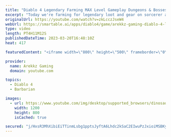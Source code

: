 ```yaml
---
title: "Diablo 4 Legendary Farming MAX Level Gameplay Dungeons & Bosses! Multiplayer Sorcerer & Barbarian"
excerpt: "Today we're farming for legendary loot and gear on sorcerer and barbarian in co-op multiplayer so we can as powerful as ..."
originalUrl: https://youtube.com/watch?v=zkLcczJseW4
webUrl: https://smartable.ai/apps/diablo4/game/arekkz-gaming-diablo-4-legendary-farming-max-level-gameplay-dungeons-bosses-multiplayer-sorcerer-barbarian/
type: video
length: PT4H11M12S
publishedDateTime: 2023-03-20T16:48:10Z
heat: 417

featuredContent: "<iframe width=\"800\" height=\"500\" frameborder=\"0\" src=\"https://www.youtube.com/embed/zkLcczJseW4\" allow=\"accelerometer; autoplay; encrypted-media; gyroscope; picture-in-picture\" allowfullscreen></iframe>"

provider:
  name: Arekkz Gaming
  domain: youtube.com

topics:
  - Diablo 4
  - Barbarian

images:
  - url: https://www.youtube.com/img/desktop/supported_browsers/dinosaur.png
    width: 1200
    height: 800
    isCached: true

secured: "j/HxsR3MhXibiEiTTinmLsbg1pptsJyftA6Lhdc2kSaC2EIwuPzJxioiMSBKybj+kowwKrGGBUp3K27QJDzD6d1tAsHu8LDITHKy03+m1uLqDOifyz2w1ZhRcU480YOmnYwh3jzwmOiy6pPocSpL5av3MQYsLRG/LAsNQqt7L/K0/fzwuVJE6Y66SxH5LvYHyQOSB8TnHMqRAPTil0lJCIe5lLsuxEYf8y0Fswk1Hc2AvwqkZMgf434wHAdr7MLJoeVM9kg5nHmfY6qNTjAb9K/Ua5N9+zB58MbBQybwFgAbXSpVByEWDSuqLPsBPiJBviuZCj00xXtJrt/eXAM5t4zbmB1Rc1EfqiVXbK4Lh7mbiwjX32uE7jC9+LEhev0onYqL8QBDbu7NlguWhWpZ0Q==;YoidzK6m1wrXT0Ve5N3oig=="
---
```


